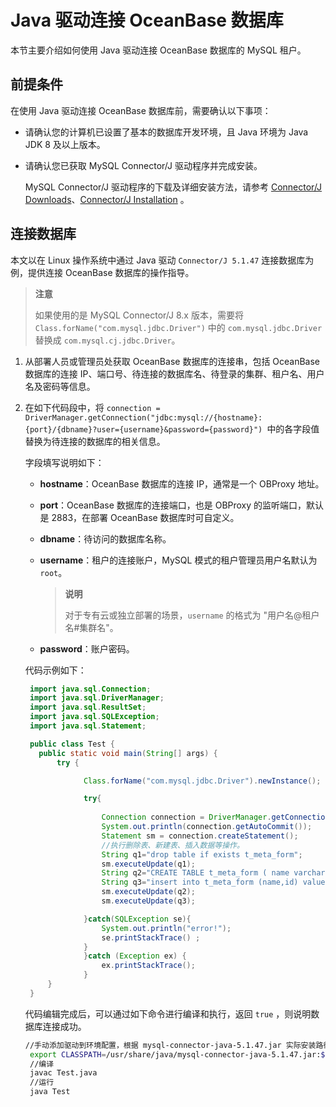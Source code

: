 # Java 驱动连接 OceanBase 数据库

本节主要介绍如何使用 Java 驱动连接 OceanBase 数据库的 MySQL 租户。

## 前提条件

在使用 Java 驱动连接 OceanBase 数据库前，需要确认以下事项：

* 请确认您的计算机已设置了基本的数据库开发环境，且 Java 环境为 Java JDK 8 及以上版本。

* 请确认您已获取 MySQL Connector/J 驱动程序并完成安装。
  
  MySQL Connector/J 驱动程序的下载及详细安装方法，请参考 [Connector/J Downloads](https://downloads.mysql.com/archives/c-j/)、[Connector/J Installation](https://dev.mysql.com/doc/connector-j/8.0/en/connector-j-installing.html) 。

## 连接数据库

本文以在 Linux 操作系统中通过 Java 驱动 `Connector/J 5.1.47` 连接数据库为例，提供连接 OceanBase 数据库的操作指导。

>**注意**
>
>如果使用的是 MySQL Connector/J 8.x 版本，需要将 `Class.forName("com.mysql.jdbc.Driver")` 中的 `com.mysql.jdbc.Driver` 替换成 `com.mysql.cj.jdbc.Driver`。

1. 从部署人员或管理员处获取 OceanBase 数据库的连接串，包括 OceanBase 数据库的连接 IP、端口号、待连接的数据库名、待登录的集群、租户名、用户名及密码等信息。

2. 在如下代码段中，将 `connection = DriverManager.getConnection("jdbc:mysql://{hostname}:{port}/{dbname}?user={username}&password={password}") `中的各字段值替换为待连接的数据库的相关信息。

   字段填写说明如下：

   * **hostname**：OceanBase 数据库的连接 IP，通常是一个 OBProxy 地址。

   * **port**：OceanBase 数据库的连接端口，也是 OBProxy 的监听端口，默认是 2883，在部署 OceanBase 数据库时可自定义。

   * **dbname**：待访问的数据库名称。

   * **username**：租户的连接账户，MySQL 模式的租户管理员用户名默认为 `root`。

     >**说明**
     >
     >对于专有云或独立部署的场景，`username` 的格式为 "用户名@租户名#集群名"。

   * **password**：账户密码。
   
   代码示例如下：

   ```java
    import java.sql.Connection;
    import java.sql.DriverManager;
    import java.sql.ResultSet;
    import java.sql.SQLException;
    import java.sql.Statement;

    public class Test {
      public static void main(String[] args) {
          try {

                Class.forName("com.mysql.jdbc.Driver").newInstance();

                try{
                    
                    Connection connection = DriverManager.getConnection("jdbc:mysql://172.30.xx.xx:2883/test?user=r***&password=");
                    System.out.println(connection.getAutoCommit());
                    Statement sm = connection.createStatement();
                    //执行删除表、新建表、插入数据等操作。
                    String q1="drop table if exists t_meta_form";
                    sm.executeUpdate(q1);
                    String q2="CREATE TABLE t_meta_form ( name varchar(36) NOT NULL DEFAULT ' ', id int NOT NULL ) DEFAULT CHARSET = utf8mb4";
                    String q3="insert into t_meta_form (name,id) values ('an','1')";
                    sm.executeUpdate(q2);
                    sm.executeUpdate(q3);                  

                }catch(SQLException se){
                    System.out.println("error!");
                    se.printStackTrace() ;
                }
                }catch (Exception ex) {
                    ex.printStackTrace();
                }
        }
    }
   ```

   代码编辑完成后，可以通过如下命令进行编译和执行，返回 `true` ，则说明数据库连接成功。

   ```bash
   //手动添加驱动到环境配置，根据 mysql-connector-java-5.1.47.jar 实际安装路径填写
    export CLASSPATH=/usr/share/java/mysql-connector-java-5.1.47.jar:$CLASSPATH
    //编译
    javac Test.java
    //运行
    java Test
   ```


